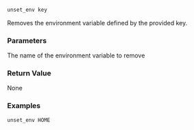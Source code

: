 ```sh
unset_env key
```

Removes the environment variable defined by the provided key.

### Parameters

The name of the environment variable to remove

### Return Value

None

### Examples

```sh
unset_env HOME
```
